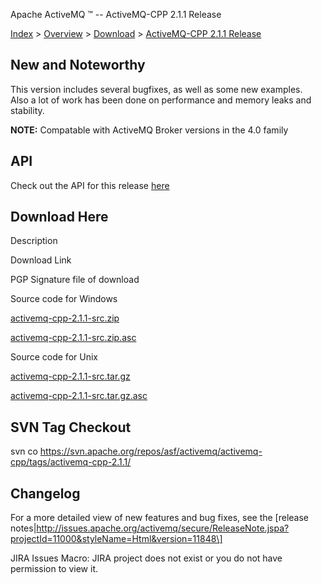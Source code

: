 Apache ActiveMQ ™ -- ActiveMQ-CPP 2.1.1 Release 

[Index](index.html) > [Overview](overview.html) > [Download](download.html) > [ActiveMQ-CPP 2.1.1 Release](activemq-cpp-211-release.html)

New and Noteworthy
------------------

This version includes several bugfixes, as well as some new examples.  Also a lot of work has been done on performance and memory leaks and stability.

**NOTE:** Compatable with ActiveMQ Broker versions in the 4.0 family

API
---

Check out the API for this release [here](http://activemq.apache.org/cms/api_docs/activemqcpp-2.1.1)

Download Here
-------------

Description

Download Link

PGP Signature file of download

Source code for Windows

[activemq-cpp-2.1.1-src.zip](http://www.apache.org/dyn/closer.cgi/activemq/activemq-cpp/source/activemq-cpp-2.1.1-src.zip)

[activemq-cpp-2.1.1-src.zip.asc](http://www.apache.org/dist/activemq/activemq-cpp/source/activemq-cpp-2.1.1-src.zip.asc)

Source code for Unix

[activemq-cpp-2.1.1-src.tar.gz](http://www.apache.org/dyn/closer.cgi/activemq/activemq-cpp/source/activemq-cpp-2.1.1-src.tar.gz)

[activemq-cpp-2.1.1-src.tar.gz.asc](http://www.apache.org/dist/activemq/activemq-cpp/source/activemq-cpp-2.1.1-src.tar.gz.asc)

SVN Tag Checkout
----------------

svn co https://svn.apache.org/repos/asf/activemq/activemq-cpp/tags/activemq-cpp-2.1.1/

Changelog
---------

For a more detailed view of new features and bug fixes, see the \[release notes|http://issues.apache.org/activemq/secure/ReleaseNote.jspa?projectId=11000&styleName=Html&version=11848\]

JIRA Issues Macro: JIRA project does not exist or you do not have permission to view it.

 

